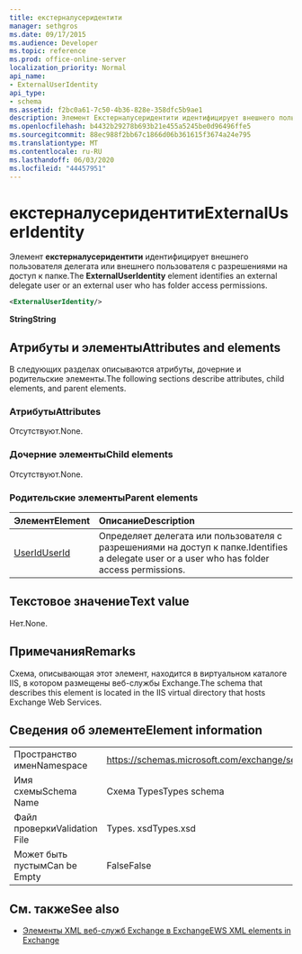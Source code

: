 ```yaml
---
title: екстерналусеридентити
manager: sethgros
ms.date: 09/17/2015
ms.audience: Developer
ms.topic: reference
ms.prod: office-online-server
localization_priority: Normal
api_name:
- ExternalUserIdentity
api_type:
- schema
ms.assetid: f2bc0a61-7c50-4b36-828e-358dfc5b9ae1
description: Элемент Екстерналусеридентити идентифицирует внешнего пользователя делегата или внешнего пользователя с разрешениями на доступ к папке.
ms.openlocfilehash: b4432b29278b693b21e455a5245be0d96496ffe5
ms.sourcegitcommit: 88ec988f2bb67c1866d06b361615f3674a24e795
ms.translationtype: MT
ms.contentlocale: ru-RU
ms.lasthandoff: 06/03/2020
ms.locfileid: "44457951"
---
```

# <a name="externaluseridentity"></a><span data-ttu-id="673a7-103">екстерналусеридентити</span><span class="sxs-lookup"><span data-stu-id="673a7-103">ExternalUserIdentity</span></span>

<span data-ttu-id="673a7-104">Элемент **екстерналусеридентити** идентифицирует внешнего пользователя делегата или внешнего пользователя с разрешениями на доступ к папке.</span><span class="sxs-lookup"><span data-stu-id="673a7-104">The **ExternalUserIdentity** element identifies an external delegate user or an external user who has folder access permissions.</span></span> 
  
```xml
<ExternalUserIdentity/>
```

 <span data-ttu-id="673a7-105">**String**</span><span class="sxs-lookup"><span data-stu-id="673a7-105">**String**</span></span>
## <a name="attributes-and-elements"></a><span data-ttu-id="673a7-106">Атрибуты и элементы</span><span class="sxs-lookup"><span data-stu-id="673a7-106">Attributes and elements</span></span>

<span data-ttu-id="673a7-107">В следующих разделах описываются атрибуты, дочерние и родительские элементы.</span><span class="sxs-lookup"><span data-stu-id="673a7-107">The following sections describe attributes, child elements, and parent elements.</span></span>
  
### <a name="attributes"></a><span data-ttu-id="673a7-108">Атрибуты</span><span class="sxs-lookup"><span data-stu-id="673a7-108">Attributes</span></span>

<span data-ttu-id="673a7-109">Отсутствуют.</span><span class="sxs-lookup"><span data-stu-id="673a7-109">None.</span></span>
  
### <a name="child-elements"></a><span data-ttu-id="673a7-110">Дочерние элементы</span><span class="sxs-lookup"><span data-stu-id="673a7-110">Child elements</span></span>

<span data-ttu-id="673a7-111">Отсутствуют.</span><span class="sxs-lookup"><span data-stu-id="673a7-111">None.</span></span>
  
### <a name="parent-elements"></a><span data-ttu-id="673a7-112">Родительские элементы</span><span class="sxs-lookup"><span data-stu-id="673a7-112">Parent elements</span></span>

|<span data-ttu-id="673a7-113">**Элемент**</span><span class="sxs-lookup"><span data-stu-id="673a7-113">**Element**</span></span>|<span data-ttu-id="673a7-114">**Описание**</span><span class="sxs-lookup"><span data-stu-id="673a7-114">**Description**</span></span>|
|:-----|:-----|
|[<span data-ttu-id="673a7-115">UserId</span><span class="sxs-lookup"><span data-stu-id="673a7-115">UserId</span></span>](userid.md) <br/> |<span data-ttu-id="673a7-116">Определяет делегата или пользователя с разрешениями на доступ к папке.</span><span class="sxs-lookup"><span data-stu-id="673a7-116">Identifies a delegate user or a user who has folder access permissions.</span></span>  <br/> |
   
## <a name="text-value"></a><span data-ttu-id="673a7-117">Текстовое значение</span><span class="sxs-lookup"><span data-stu-id="673a7-117">Text value</span></span>

<span data-ttu-id="673a7-118">Нет.</span><span class="sxs-lookup"><span data-stu-id="673a7-118">None.</span></span>
  
## <a name="remarks"></a><span data-ttu-id="673a7-119">Примечания</span><span class="sxs-lookup"><span data-stu-id="673a7-119">Remarks</span></span>

<span data-ttu-id="673a7-120">Схема, описывающая этот элемент, находится в виртуальном каталоге IIS, в котором размещены веб-службы Exchange.</span><span class="sxs-lookup"><span data-stu-id="673a7-120">The schema that describes this element is located in the IIS virtual directory that hosts Exchange Web Services.</span></span>
  
## <a name="element-information"></a><span data-ttu-id="673a7-121">Сведения об элементе</span><span class="sxs-lookup"><span data-stu-id="673a7-121">Element information</span></span>

|||
|:-----|:-----|
|<span data-ttu-id="673a7-122">Пространство имен</span><span class="sxs-lookup"><span data-stu-id="673a7-122">Namespace</span></span>  <br/> |https://schemas.microsoft.com/exchange/services/2006/types  <br/> |
|<span data-ttu-id="673a7-123">Имя схемы</span><span class="sxs-lookup"><span data-stu-id="673a7-123">Schema Name</span></span>  <br/> |<span data-ttu-id="673a7-124">Схема Types</span><span class="sxs-lookup"><span data-stu-id="673a7-124">Types schema</span></span>  <br/> |
|<span data-ttu-id="673a7-125">Файл проверки</span><span class="sxs-lookup"><span data-stu-id="673a7-125">Validation File</span></span>  <br/> |<span data-ttu-id="673a7-126">Types. xsd</span><span class="sxs-lookup"><span data-stu-id="673a7-126">Types.xsd</span></span>  <br/> |
|<span data-ttu-id="673a7-127">Может быть пустым</span><span class="sxs-lookup"><span data-stu-id="673a7-127">Can be Empty</span></span>  <br/> |<span data-ttu-id="673a7-128">False</span><span class="sxs-lookup"><span data-stu-id="673a7-128">False</span></span>  <br/> |
   
## <a name="see-also"></a><span data-ttu-id="673a7-129">См. также</span><span class="sxs-lookup"><span data-stu-id="673a7-129">See also</span></span>



- [<span data-ttu-id="673a7-130">Элементы XML веб-служб Exchange в Exchange</span><span class="sxs-lookup"><span data-stu-id="673a7-130">EWS XML elements in Exchange</span></span>](ews-xml-elements-in-exchange.md)

